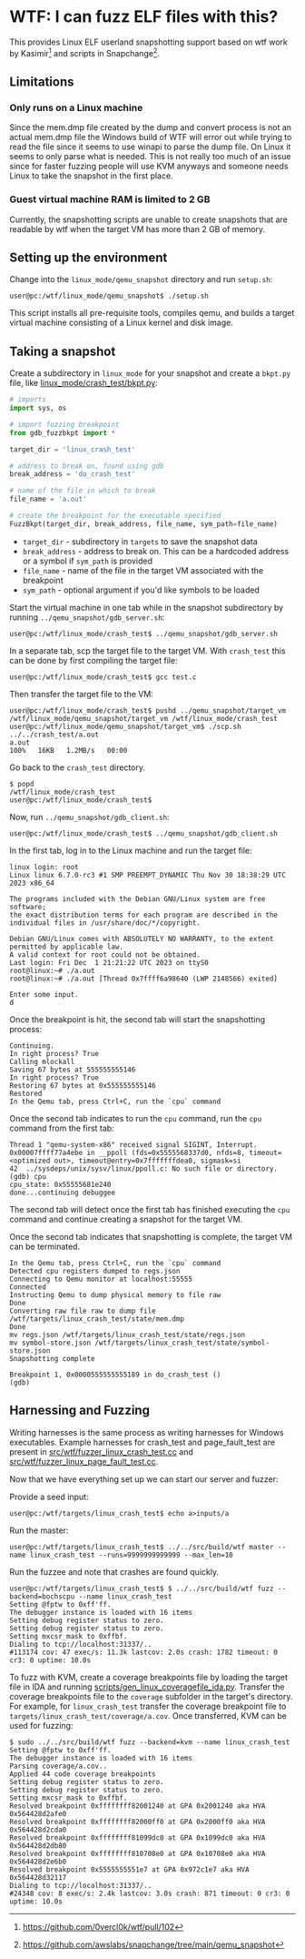 # WTF: I can fuzz ELF files with this?

This provides Linux ELF userland snapshotting support based on wtf work by
Kasimir[^1] and scripts in Snapchange[^2].

[^1]: https://github.com/0vercl0k/wtf/pull/102
[^2]: https://github.com/awslabs/snapchange/tree/main/qemu_snapshot


## Limitations 

### Only runs on a Linux machine

Since the mem.dmp file created by the dump and convert process is not an actual
mem.dmp file the Windows build of WTF will error out while trying to read the
file since it seems to use winapi to parse the dump file. On Linux it seems to
only parse what is needed. This is not really too much of an issue since for
faster fuzzing people will use KVM anyways and someone needs Linux to take the
snapshot in the first place.

### Guest virtual machine RAM is limited to 2 GB

Currently, the snapshotting scripts are unable to create snapshots that are
readable by wtf when the target VM has more than 2 GB of memory.

## Setting up the environment

Change into the `linux_mode/qemu_snapshot` directory and run `setup.sh`:

```
user@pc:/wtf/linux_mode/qemu_snapshot$ ./setup.sh
```

This script installs all pre-requisite tools, compiles qemu, and builds a target
virtual machine consisting of a Linux kernel and disk image.

## Taking a snapshot

Create a subdirectory in `linux_mode` for your snapshot and create a `bkpt.py`
file, like [linux_mode/crash_test/bkpt.py](crash_test/bkpt.py):

```py
# imports
import sys, os

# import fuzzing breakpoint
from gdb_fuzzbkpt import *

target_dir = 'linux_crash_test'

# address to break on, found using gdb
break_address = 'do_crash_test'

# name of the file in which to break
file_name = 'a.out'

# create the breakpoint for the executable specified
FuzzBkpt(target_dir, break_address, file_name, sym_path=file_name)
```

* `target_dir` - subdirectory in `targets` to save the snapshot data
* `break_address` - address to break on. This can be a hardcoded address or a symbol if `sym_path` is provided
* `file_name` - name of the file in the target VM associated with the breakpoint
* `sym_path` - optional argument if you'd like symbols to be loaded

Start the virtual machine in one tab while in the snapshot subdirectory by running `../qemu_snapshot/gdb_server.sh`:

```console
user@pc:/wtf/linux_mode/crash_test$ ../qemu_snapshot/gdb_server.sh
```

In a separate tab, scp the target file to the target VM. With `crash_test` this can be done by first compiling the target file:

```console
user@pc:/wtf/linux_mode/crash_test$ gcc test.c
```

Then transfer the target file to the VM:

```console
user@pc:/wtf/linux_mode/crash_test$ pushd ../qemu_snapshot/target_vm
/wtf/linux_mode/qemu_snapshot/target_vm /wtf/linux_mode/crash_test
user@pc:/wtf/linux_mode/qemu_snapshot/target_vm$ ./scp.sh ../../crash_test/a.out
a.out                                                                                     100%   16KB   1.2MB/s   00:00

```

Go back to the `crash_test` directory.

```console
$ popd
/wtf/linux_mode/crash_test
user@pc:/wtf/linux_mode/crash_test$
```

Now, run `../qemu_snapshot/gdb_client.sh`:

```console
user@pc:/wtf/linux_mode/crash_test$ ../qemu_snapshot/gdb_client.sh 
```

In the first tab, log in to the Linux machine and run the target file:

```console
linux login: root
Linux linux 6.7.0-rc3 #1 SMP PREEMPT_DYNAMIC Thu Nov 30 18:38:29 UTC 2023 x86_64

The programs included with the Debian GNU/Linux system are free software;
the exact distribution terms for each program are described in the
individual files in /usr/share/doc/*/copyright.

Debian GNU/Linux comes with ABSOLUTELY NO WARRANTY, to the extent
permitted by applicable law.
A valid context for root could not be obtained.
Last login: Fri Dec  1 21:21:22 UTC 2023 on ttyS0
root@linux:~# ./a.out
root@linux:~# ./a.out [Thread 0x7ffff6a98640 (LWP 2148566) exited]

Enter some input.
d
```

Once the breakpoint is hit, the second tab will start the snapshotting process:

```console
Continuing.
In right process? True
Calling mlockall
Saving 67 bytes at 555555555146
In right process? True
Restoring 67 bytes at 0x555555555146
Restored
In the Qemu tab, press Ctrl+C, run the `cpu` command
```

Once the second tab indicates to run the `cpu` command, run the `cpu` command from the first tab:

```console
Thread 1 "qemu-system-x86" received signal SIGINT, Interrupt.
0x00007ffff77a4ebe in __ppoll (fds=0x5555568337d0, nfds=8, timeout=<optimized out>, timeout@entry=0x7fffffffdea0, sigmask=si
42	../sysdeps/unix/sysv/linux/ppoll.c: No such file or directory.
(gdb) cpu
cpu_state: 0x55555681e240
done...continuing debuggee
```

The second tab will detect once the first tab has finished executing the `cpu` command and continue creating a snapshot for the target VM.

Once the second tab indicates that snapshotting is complete, the target VM can be terminated.

```console
In the Qemu tab, press Ctrl+C, run the `cpu` command
Detected cpu registers dumped to regs.json
Connecting to Qemu monitor at localhost:55555
Connected
Instructing Qemu to dump physical memory to file raw
Done
Converting raw file raw to dump file /wtf/targets/linux_crash_test/state/mem.dmp
Done
mv regs.json /wtf/targets/linux_crash_test/state/regs.json
mv symbol-store.json /wtf/targets/linux_crash_test/state/symbol-store.json
Snapshotting complete

Breakpoint 1, 0x0000555555555189 in do_crash_test ()
(gdb)
```

## Harnessing and Fuzzing 

Writing harnesses is the same process as writing harnesses for Windows executables. Example harnesses for crash_test and page_fault_test are present in [src/wtf/fuzzer_linux_crash_test.cc](../src/wtf/fuzzer_linux_crash_test.cc) and [src/wtf/fuzzer_linux_page_fault_test.cc](../src/wtf/fuzzer_linux_page_fault_test.cc).

Now that we have everything set up we can start our server and fuzzer:

Provide a seed input:

```console
user@pc:/wtf/targets/linux_crash_test$ echo a>inputs/a
```

Run the master:

```console
user@pc:/wtf/targets/linux_crash_test$ ../../src/build/wtf master --name linux_crash_test --runs=9999999999999 --max_len=10
```

Run the fuzzee and note that crashes are found quickly.

```console
user@pc:/wtf/targets/linux_crash_test$ $ ../../src/build/wtf fuzz --backend=bochscpu --name linux_crash_test
Setting @fptw to 0xff'ff.
The debugger instance is loaded with 16 items
Setting debug register status to zero.
Setting debug register status to zero.
Setting mxcsr_mask to 0xffbf.
Dialing to tcp://localhost:31337/..
#113174 cov: 47 exec/s: 11.3k lastcov: 2.0s crash: 1782 timeout: 0 cr3: 0 uptime: 10.0s
```

To fuzz with KVM, create a coverage breakpoints file by loading the target file in IDA and running [scripts/gen_linux_coveragefile_ida.py](../scripts/gen_linux_coveragefile_ida.py). Transfer the coverage breakpoints file to the `coverage` subfolder in the target's directory. For example, for `linux_crash_test` transfer the coverage breakpoint file to `targets/linux_crash_test/coverage/a.cov`. Once transferred, KVM can be used for fuzzing:

```console
$ sudo ../../src/build/wtf fuzz --backend=kvm --name linux_crash_test
Setting @fptw to 0xff'ff.
The debugger instance is loaded with 16 items
Parsing coverage/a.cov..
Applied 44 code coverage breakpoints
Setting debug register status to zero.
Setting debug register status to zero.
Setting mxcsr_mask to 0xffbf.
Resolved breakpoint 0xffffffff82001240 at GPA 0x2001240 aka HVA 0x564428d2afe0
Resolved breakpoint 0xffffffff82000ff0 at GPA 0x2000ff0 aka HVA 0x564428d2cda0
Resolved breakpoint 0xffffffff81099dc0 at GPA 0x1099dc0 aka HVA 0x564428d2db80
Resolved breakpoint 0xffffffff810708e0 at GPA 0x10708e0 aka HVA 0x564428d2e6b0
Resolved breakpoint 0x5555555551e7 at GPA 0x972c1e7 aka HVA 0x564428d32117
Dialing to tcp://localhost:31337/..
#24348 cov: 8 exec/s: 2.4k lastcov: 3.0s crash: 871 timeout: 0 cr3: 0 uptime: 10.0s
```
